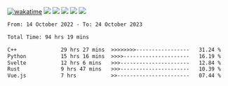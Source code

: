 [![wakatime](https://wakatime.com/badge/user/368879df-dc38-4b1a-86c4-8a2054a0e074.svg)](https://wakatime.com/@368879df-dc38-4b1a-86c4-8a2054a0e074)
<img src="https://img.shields.io/badge/Windows-0078D6?style=flat&logo=Windows&logoColor=white">
<img src="https://img.shields.io/badge/IntelliJ_IDEA-000000.svg?style=flat&logo=IntelliJ-IDEA&logoColor=white">
<img src="https://img.shields.io/badge/CLion-000000.svg?style=flat&logo=CLion&logoColor=white">
<img src="https://img.shields.io/badge/Visual_Studio_Code-007ACC?style=flat&logo=Visual-Studio-Code&logoColor=white">
<img src="https://img.shields.io/badge/Discord-5865F2?label=kano%233578&style=flat&logo=discord&logoColor=white">
<br>


<!--START_SECTION:waka-->

```txt
From: 14 October 2022 - To: 24 October 2023

Total Time: 94 hrs 19 mins

C++              29 hrs 27 mins  >>>>>>>>-----------------   31.24 %
Python           15 hrs 16 mins  >>>>---------------------   16.19 %
Svelte           12 hrs 6 mins   >>>----------------------   12.84 %
Rust             9 hrs 47 mins   >>>----------------------   10.39 %
Vue.js           7 hrs           >>-----------------------   07.44 %
```

<!--END_SECTION:waka-->
